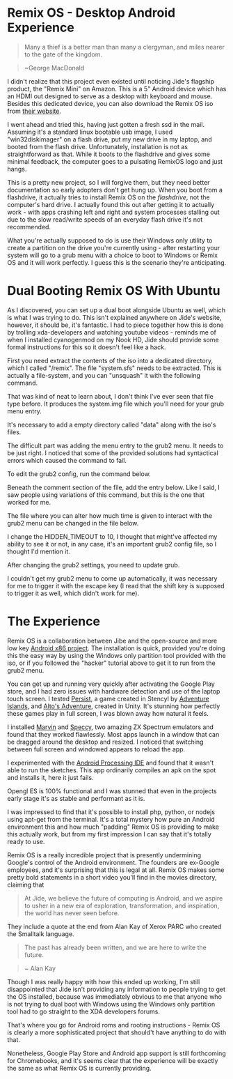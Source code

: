 # Remix OS - Desktop Android Experience

>Many a thief is a better man than many a clergyman, and miles nearer to the gate of the kingdom.

> ~George MacDonald

I didn't realize that this project even existed until noticing Jide's flagship product, the "Remix Mini" on Amazon. This is a 5" Android device which has an HDMI out designed to serve as a desktop with keyboard and mouse. Besides this dedicated device, you can also download the Remix OS iso from [their website](http://www.jide.com).

I went ahead and tried this, having just gotten a fresh ssd in the mail. Assuming it's a standard linux bootable usb image, I used "win32diskimager" on a flash drive, put my new drive in my laptop, and booted from the flash drive. Unfortunately, installation is not as straightforward as that. While it boots to the flashdrive and gives some minimal feedback, the computer goes to a pulsating RemixOS logo and just hangs.

This is a pretty new project, so I will forgive them, but they need better documentation so early adopters don't get hung up. When you boot from a flashdrive, it actually tries to install Remix OS on the *flashdrive*, not the computer's hard drive. I actually found this out after getting it to actually work - with apps crashing left and right and system processes stalling out due to the slow read/write speeds of an everyday flash drive it's not recommended.

What you're actually supposed to do is use their Windows only utility to create a partition on the drive you're currently using - after restarting your system will go to a grub menu with a choice to boot to Windows or Remix OS and it will work perfectly. I guess this is the scenario they're anticipating.

# Dual Booting Remix OS With Ubuntu

As I discovered, you can set up a dual boot alongside Ubuntu as well, which is what I was trying to do. This isn't explained anywhere on Jide's website, however, it should be, it's fantastic. I had to piece together how this is done by trolling xda-developers and watching youtube videos - reminds me of when I installed cyanogenmod on my Nook HD, Jide should provide some formal instructions for this so it doesn't feel like a hack.

First you need extract the contents of the iso into a dedicated directory, which I called "/remix". The file "system.sfs" needs to be extracted. This is actually a file-system, and you can "unsquash" it with the following command.

<code-sample code="unsquashfs system.sfs" lang="js"></code-sample>

That was kind of neat to learn about, I don't think I've ever seen that file type before. It produces the system.img file which you'll need for your grub menu entry.

It's necessary to add a empty directory called "data" along with the iso's files.

The difficult part was adding the menu entry to the grub2 menu. It needs to be just right. I noticed that some of the provided solutions had syntactical errors which caused the command to fail.

To edit the grub2 config, run the command below.

<code-sample code="sudo nano /etc/grub.d/40_custom" lang="js"></code-sample>

Beneath the comment section of the file, add the entry below. Like I said, I saw people using variations of this command, but this is the one that worked for me.

<code-sample code="menuentry 'Remix OS' --class android-x86 {
        insmod part_gpt
        search --file --no-floppy --set=root /remix/system.img
        linux /remix/kernel root=/dev/ram0 androidboot.hardware=remix_x86_64 androidboot.selinux=permissive CMDLINE
        initrd /remix/initrd.img
}" lang="js"></code-sample>

The file where you can alter how much time is given to interact with the grub2 menu can be changed in the file below.

<code-sample code="sudo nano /etc/default/grub" lang="js"></code-sample>

I change the HIDDEN_TIMEOUT to 10, I thought that might've affected my ability to see it or not, in any case, it's an important grub2 config file, so I thought I'd mention it.

After changing the grub2 settings, you need to update grub.

<code-sample code="sudo update grub" lang="js"></code-sample>

I couldn't get my grub2 menu to come up automatically, it was necessary for me to trigger it with the escape key (I read that the shift key is supposed to trigger it as well, which didn't work for me).

# The Experience

Remix OS is a collaboration between Jibe and the open-source and more low key [Android x86 project](http://www.android-x86.org). The installation is quick, provided you're doing this the easy way by using the Windows only partition tool provided with the iso, or if you followed the "hacker" tutorial above to get it to run from the grub2 menu.

You can get up and running very quickly after activating the Google Play store, and I had zero issues with hardware detection and use of the laptop touch screen. I tested [Persist](https://play.google.com/store/apps/details?id=com.adventureislands.persist), a game created in Stencyl by [Adventure Islands](http://www.stencyl.com/users/index/4413), and [Alto's Adventure](https://play.google.com/store/apps/details?id=com.noodlecake.altosadventure), created in Unity. It's stunning how perfectly these games play in full screen, I was blown away how natural it feels.

I installed [Marvin](https://play.google.com/store/apps/details?id=cz.dejvice.rc.Marvin) and [Speccy](https://play.google.com/store/apps/details?id=com.fms.speccy), two amazing ZX Spectrum emulators and found that they worked flawlessly. Most apps launch in a window that can be dragged around the desktop and resized. I noticed that switching between full screen and windowed appears to reload the app.

I experimented with the [Android Processing IDE](https://play.google.com/store/apps/details?id=com.calsignlabs.apde) and found that it wasn't able to run the sketches. This app ordinarily compiles an apk on the spot and installs it, here it just fails.

Opengl ES is 100% functional and I was stunned that even in the projects early stage it's as stable and performant as it is.

I was impressed to find that it's possible to install php, python, or nodejs using apt-get from the terminal. It's a total mystery how pure an Android environment this and how much "padding" Remix OS is providing to make this actually work, but from my first impression I can say that it's totally ready to use.

Remix OS is a really incredible project that is presently undermining Google's control of the Android environment. The founders are ex-Google employees, and it's surprising that this is legal at all. Remix OS makes some pretty bold statements in a short video you'll find in the movies directory, claiming that 

> At Jide, we believe the future of computing is Android, and we aspire to usher in a new era of exploration, transformation, and inspiration, the world has never seen before.

They include a quote at the end from Alan Kay of Xerox PARC who created the Smalltalk language.

> The past has already been written, and we are here to write the future.

> ~ Alan Kay

Though I was really happy with how this ended up working, I'm still disappointed that Jide isn't providing any information to people trying to get the OS installed, because was immediately obvious to me that anyone who is not trying to dual boot with Windows using the Windows only partition tool had to go straight to the XDA developers forums.

That's where you go for Android roms and rooting instructions - Remix OS is clearly a more sophisticated project that should't have anything to do with that.

Nonetheless, Google Play Store and Android app support is still forthcoming for Chromebooks, and it's seems clear that the experience will be exactly the same as what Remix OS is currently providing.